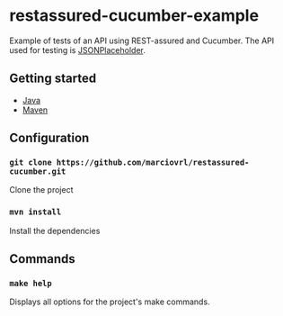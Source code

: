 # restassured-cucumber-example

Example of tests of an API using REST-assured and Cucumber. The API used for testing is [JSONPlaceholder](https://jsonplaceholder.typicode.com/).

## Getting started

- [Java](https://www.java.com/en/)<br>
- [Maven](https://maven.apache.org/)<br>

## Configuration

### `git clone https://github.com/marciovrl/restassured-cucumber.git`

Clone the project

### `mvn install`

Install the dependencies

## Commands

### `make help`

Displays all options for the project's make commands.
